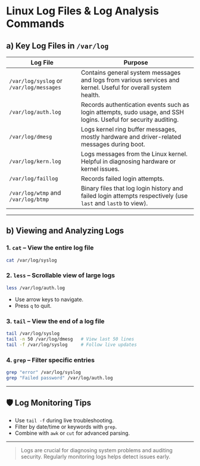 
# Linux Log Files & Log Analysis Commands

## a) Key Log Files in `/var/log`

| Log File         | Purpose |
|------------------|---------|
| `/var/log/syslog` or `/var/log/messages` | Contains general system messages and logs from various services and kernel. Useful for overall system health. |
| `/var/log/auth.log` | Records authentication events such as login attempts, sudo usage, and SSH logins. Useful for security auditing. |
| `/var/log/dmesg` | Logs kernel ring buffer messages, mostly hardware and driver-related messages during boot. |
| `/var/log/kern.log` | Logs messages from the Linux kernel. Helpful in diagnosing hardware or kernel issues. |
| `/var/log/faillog` | Records failed login attempts. |
| `/var/log/wtmp` and `/var/log/btmp` | Binary files that log login history and failed login attempts respectively (use `last` and `lastb` to view). |

---

## b) Viewing and Analyzing Logs

### 1. `cat` – View the entire log file
```bash
cat /var/log/syslog
```

### 2. `less` – Scrollable view of large logs
```bash
less /var/log/auth.log
```
- Use arrow keys to navigate.
- Press `q` to quit.

### 3. `tail` – View the end of a log file
```bash
tail /var/log/syslog
tail -n 50 /var/log/dmesg   # View last 50 lines
tail -f /var/log/syslog     # Follow live updates
```

### 4. `grep` – Filter specific entries
```bash
grep "error" /var/log/syslog
grep "Failed password" /var/log/auth.log
```

---

## 🛡️ Log Monitoring Tips

- Use `tail -f` during live troubleshooting.
- Filter by date/time or keywords with `grep`.
- Combine with `awk` or `cut` for advanced parsing.

---

> Logs are crucial for diagnosing system problems and auditing security. Regularly monitoring logs helps detect issues early.
